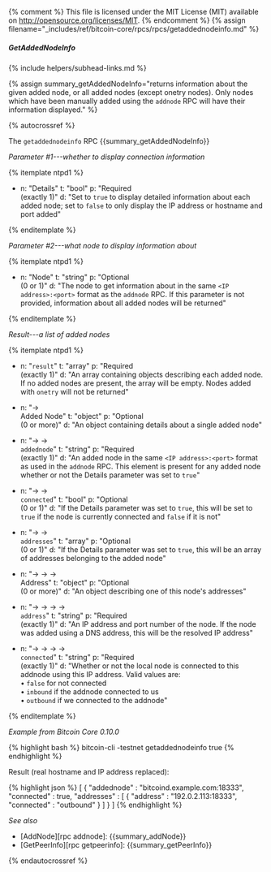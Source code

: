 {% comment %}
This file is licensed under the MIT License (MIT) available on
http://opensource.org/licenses/MIT.
{% endcomment %}
{% assign filename="_includes/ref/bitcoin-core/rpcs/rpcs/getaddednodeinfo.md" %}

##### GetAddedNodeInfo
{% include helpers/subhead-links.md %}

{% assign summary_getAddedNodeInfo="returns information about the given added node, or all added nodes (except onetry nodes). Only nodes which have been manually added using the `addnode` RPC will have their information displayed." %}

{% autocrossref %}

The `getaddednodeinfo` RPC {{summary_getAddedNodeInfo}}

*Parameter #1---whether to display connection information*

{% itemplate ntpd1 %}
- n: "Details"
  t: "bool"
  p: "Required<br>(exactly 1)"
  d: "Set to `true` to display detailed information about each added node; set to `false` to only display the IP address or hostname and port added"

{% enditemplate %}

*Parameter #2---what node to display information about*

{% itemplate ntpd1 %}
- n: "Node"
  t: "string"
  p: "Optional<br>(0 or 1)"
  d: "The node to get information about in the same `<IP address>:<port>` format as the `addnode` RPC.  If this parameter is not provided, information about all added nodes will be returned"

{% enditemplate %}

*Result---a list of added nodes*

{% itemplate ntpd1 %}
- n: "`result`"
  t: "array"
  p: "Required<br>(exactly 1)"
  d: "An array containing objects describing each added node.  If no added nodes are present, the array will be empty.  Nodes added with `onetry` will not be returned"

- n: "→<br>Added Node"
  t: "object"
  p: "Optional<br>(0 or more)"
  d: "An object containing details about a single added node"

- n: "→ →<br>`addednode`"
  t: "string"
  p: "Required<br>(exactly 1)"
  d: "An added node in the same `<IP address>:<port>` format as used in the `addnode` RPC.  This element is present for any added node whether or not the Details parameter was set to `true`"

- n: "→ →<br>`connected`"
  t: "bool"
  p: "Optional<br>(0 or 1)"
  d: "If the Details parameter was set to `true`, this will be set to `true` if the node is currently connected and `false` if it is not"

- n: "→ →<br>`addresses`"
  t: "array"
  p: "Optional<br>(0 or 1)"
  d: "If the Details parameter was set to `true`, this will be an array of addresses belonging to the added node"

- n: "→ → →<br>Address"
  t: "object"
  p: "Optional<br>(0 or more)"
  d: "An object describing one of this node's addresses"

- n: "→ → → →<br>`address`"
  t: "string"
  p: "Required<br>(exactly 1)"
  d: "An IP address and port number of the node.  If the node was added using a DNS address, this will be the resolved IP address"

- n: "→ → → →<br>`connected`"
  t: "string"
  p: "Required<br>(exactly 1)"
  d: "Whether or not the local node is connected to this addnode using this IP address.  Valid values are:<br>• `false` for not connected<br>• `inbound` if the addnode connected to us<br>• `outbound` if we connected to the addnode"

{% enditemplate %}

*Example from Bitcoin Core 0.10.0*

{% highlight bash %}
bitcoin-cli -testnet getaddednodeinfo true
{% endhighlight %}

Result (real hostname and IP address replaced):

{% highlight json %}
[
    {
        "addednode" : "bitcoind.example.com:18333",
        "connected" : true,
        "addresses" : [
            {
                "address" : "192.0.2.113:18333",
                "connected" : "outbound"
            }
        ]
    }
]
{% endhighlight %}

*See also*

* [AddNode][rpc addnode]: {{summary_addNode}}
* [GetPeerInfo][rpc getpeerinfo]: {{summary_getPeerInfo}}

{% endautocrossref %}
